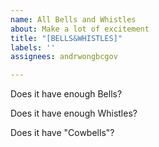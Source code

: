 ```yaml
---
name: All Bells and Whistles
about: Make a lot of excitement
title: "[BELLS&WHISTLES]"
labels: ''
assignees: andrwongbcgov

---
```


Does it have enough Bells?

Does it have enough Whistles?

Does it have "Cowbells"?
